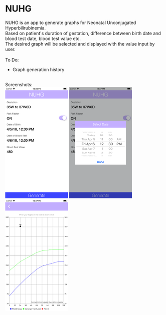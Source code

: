 # NUHG

NUHG is an app to generate graphs for Neonatal Unconjugated Hyperbilirubinemia.<br/>
Based on patient's duration of gestation, difference between birth date and blood test date, blood test value etc.<br/>
The desired graph will be selected and displayed with the value input by user.<br/>
<br/>
To Do:<br/>
<ul>
  <li>Graph generation history</li>
</ul>
<br/>
Screenshots:<br />
<img src="https://github.com/ErnestFan/NUHG/blob/master/Images/NUHG_screenshot_1.png?raw=true" width="200">
<img src="https://github.com/ErnestFan/NUHG/blob/master/Images/NUHG_screenshot_2.png?raw=true" width="200">
<img src="https://github.com/ErnestFan/NUHG/blob/master/Images/NUHG_screenshot_3.png?raw=true" width="200">
